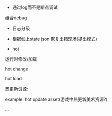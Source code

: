 
- 通过log而不是断点调试


组合debug

- 日志分级

- 根据线上state json 恢复出错现场(提出模式)


- hot

运行时修改/加载

hot change

hot load

热更新资源:

example:
hot update asset(游戏中热更新美术资源?)

...










